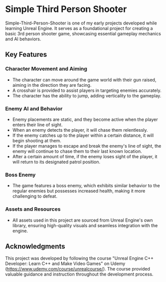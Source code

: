 # Simple Third Person Shooter

Simple-Third-Person-Shooter is one of my early projects developed while learning Unreal Engine. It serves as a foundational project for creating a basic 3rd person shooter game, showcasing essential gameplay mechanics and AI behaviors.

## Key Features

### Character Movement and Aiming
- The character can move around the game world with their gun raised, aiming in the direction they are facing.
- A crosshair is provided to assist players in targeting enemies accurately.
- The character has the ability to jump, adding verticality to the gameplay.

### Enemy AI and Behavior
- Enemy placements are static, and they become active when the player enters their line of sight.
- When an enemy detects the player, it will chase them relentlessly.
- If the enemy catches up to the player within a certain distance, it will begin shooting at them.
- If the player manages to escape and break the enemy's line of sight, the enemy will continue to chase them to their last known location.
- After a certain amount of time, if the enemy loses sight of the player, it will return to its designated patrol position.

### Boss Enemy
- The game features a boss enemy, which exhibits similar behavior to the regular enemies but possesses increased health, making it more challenging to defeat.

### Assets and Resources
- All assets used in this project are sourced from Unreal Engine's own library, ensuring high-quality visuals and seamless integration with the engine.

## Acknowledgments
This project was developed by following the course "Unreal Engine C++ Developer: Learn C++ and Make Video Games" on Udemy (https://www.udemy.com/course/unrealcourse/). The course provided valuable guidance and instruction throughout the development process.

